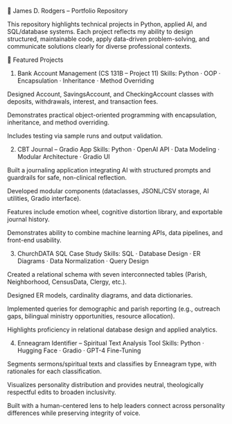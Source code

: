 📂 James D. Rodgers – Portfolio Repository

This repository highlights technical projects in Python, applied AI, and SQL/database systems. Each project reflects my ability to design structured, maintainable code, apply data-driven problem-solving, and communicate solutions clearly for diverse professional contexts.

🔑 Featured Projects

1. Bank Account Management (CS 131B – Project 11)
Skills: Python · OOP · Encapsulation · Inheritance · Method Overriding

Designed Account, SavingsAccount, and CheckingAccount classes with deposits, withdrawals, interest, and transaction fees.

Demonstrates practical object-oriented programming with encapsulation, inheritance, and method overriding.

Includes testing via sample runs and output validation.

2. CBT Journal – Gradio App
Skills: Python · OpenAI API · Data Modeling · Modular Architecture · Gradio UI

Built a journaling application integrating AI with structured prompts and guardrails for safe, non-clinical reflection.

Developed modular components (dataclasses, JSONL/CSV storage, AI utilities, Gradio interface).

Features include emotion wheel, cognitive distortion library, and exportable journal history.

Demonstrates ability to combine machine learning APIs, data pipelines, and front-end usability.

3. ChurchDATA SQL Case Study
Skills: SQL · Database Design · ER Diagrams · Data Normalization · Query Design

Created a relational schema with seven interconnected tables (Parish, Neighborhood, CensusData, Clergy, etc.).

Designed ER models, cardinality diagrams, and data dictionaries.

Implemented queries for demographic and parish reporting (e.g., outreach gaps, bilingual ministry opportunities, resource allocation).

Highlights proficiency in relational database design and applied analytics.

4. Enneagram Identifier – Spiritual Text Analysis Tool
Skills: Python · Hugging Face · Gradio · GPT-4 Fine-Tuning

Segments sermons/spiritual texts and classifies by Enneagram type, with rationales for each classification.

Visualizes personality distribution and provides neutral, theologically respectful edits to broaden inclusivity.

Built with a human-centered lens to help leaders connect across personality differences while preserving integrity of voice.
